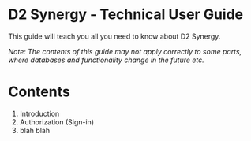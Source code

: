 # D2 Synergy - Technical User Guide

This guide will teach you all you need to know about D2 Synergy.

*Note: The contents of this guide may not apply correctly to some parts, where databases and functionality change in the future etc.*


# Contents
1. Introduction
2. Authorization (Sign-in)
3. blah blah